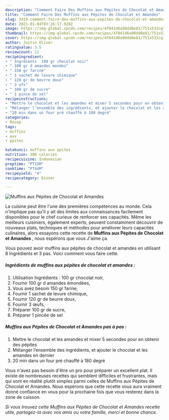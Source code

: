 ```yaml
---
description: "Comment Faire Des Muffins aux Pépites de Chocolat et Amandes"
title: "Comment Faire Des Muffins aux Pépites de Chocolat et Amandes"
slug: 3419-comment-faire-des-muffins-aux-pepites-de-chocolat-et-amandes
date: 2021-01-04T03:26:17.928Z
image: https://img-global.cpcdn.com/recipes/4f041d6a90dd0e81/751x532cq70/muffins-aux-pepites-de-chocolat-et-amandes-photo-principale-de-la-recette.jpg
thumbnail: https://img-global.cpcdn.com/recipes/4f041d6a90dd0e81/751x532cq70/muffins-aux-pepites-de-chocolat-et-amandes-photo-principale-de-la-recette.jpg
cover: https://img-global.cpcdn.com/recipes/4f041d6a90dd0e81/751x532cq70/muffins-aux-pepites-de-chocolat-et-amandes-photo-principale-de-la-recette.jpg
author: Justin Oliver
ratingvalue: 3.5
reviewcount: 11
recipeingredient:
- " Ingrdients  100 gr chocolat noir"
- " 100 gr d amandes mondes"
- " 150 gr farine"
- " 1 sachet de levure chimique"
- " 120 gr de beurre doux"
- " 3 ufs"
- " 100 gr de sucre"
- " 1 pince de sel"
recipeinstructions:
- "Mettre le chocolat et les amandes et mixer 5 secondes pour en obtenir des pépites"
- "Mélanger l’ensemble des ingrédients, et ajouter le chocolat et les amandes en dernier"
- "20 min dans un four pré chauffé à 180 degré"
categories:
- Resep
tags:
- muffins
- aux
- ppites

katakunci: muffins aux ppites 
nutrition: 300 calories
recipecuisine: Indonesian
preptime: "PT15M"
cooktime: "PT44M"
recipeyield: "4"
recipecategory: Dinner

---
```



![Muffins aux Pépites de Chocolat et Amandes](https://img-global.cpcdn.com/recipes/4f041d6a90dd0e81/751x532cq70/muffins-aux-pepites-de-chocolat-et-amandes-photo-principale-de-la-recette.jpg)

La cuisine peut être l'une des premières compétences au monde. Cela n'implique pas qu'il y ait des limites aux connaissances facilement disponibles pour le chef curieux de renforcer ses capacités. Même les meilleurs cuisiniers, également experts, peuvent constamment découvrir de nouveaux plats, techniques et méthodes pour améliorer leurs capacités culinaires, alors essayons cette recette de <strong> Muffins aux Pépites de Chocolat et Amandes </strong>, nous espérons que vous J'aime ça.

<!--inarticleads1-->

Vous pouvez avoir muffins aux pépites de chocolat et amandes en utilisant 8 Ingrédients et 3 pas. Voici comment vous faire cette.

##### Ingrédients de muffins aux pépites de chocolat et amandes :

1. Utilisation  Ingrédients : 100 gr chocolat noir,
1. Fournir  100 gr d amandes émondées,
1. Vous avez besoin  150 gr farine,
1. Fournir  1 sachet de levure chimique,
1. Fournir  120 gr de beurre doux,
1. Fournir  3 œufs,
1. Préparer  100 gr de sucre,
1. Préparer  1 pincée de sel




<!--inarticleads2-->

##### Muffins aux Pépites de Chocolat et Amandes pas à pas :

1. Mettre le chocolat et les amandes et mixer 5 secondes pour en obtenir des pépites
1. Mélanger l’ensemble des ingrédients, et ajouter le chocolat et les amandes en dernier
1. 20 min dans un four pré chauffé à 180 degré




<!--inarticleads1-->

<p>
Vous n'avez pas besoin d'être un pro pour préparer un excellent plat. Il existe de nombreuses recettes qui semblent difficiles et frustrantes, mais qui sont en réalité plutôt simples parmi celles de Muffins aux Pépites de Chocolat et Amandes. Nous espérons que cette recette vous aura vraiment donné confiance en vous pour la prochaine fois que vous resterez dans la zone de cuisson.
</p>

<p>
<i>Si vous trouvez cette Muffins aux Pépites de Chocolat et Amandes recette utile, partagez-la avec vos amis ou votre famille, merci et bonne chance.</i>
</p>
